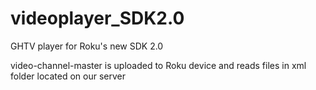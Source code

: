 # videoplayer_SDK2.0
GHTV player for Roku's new SDK 2.0

video-channel-master is uploaded to Roku device and reads files in xml folder located on our server

